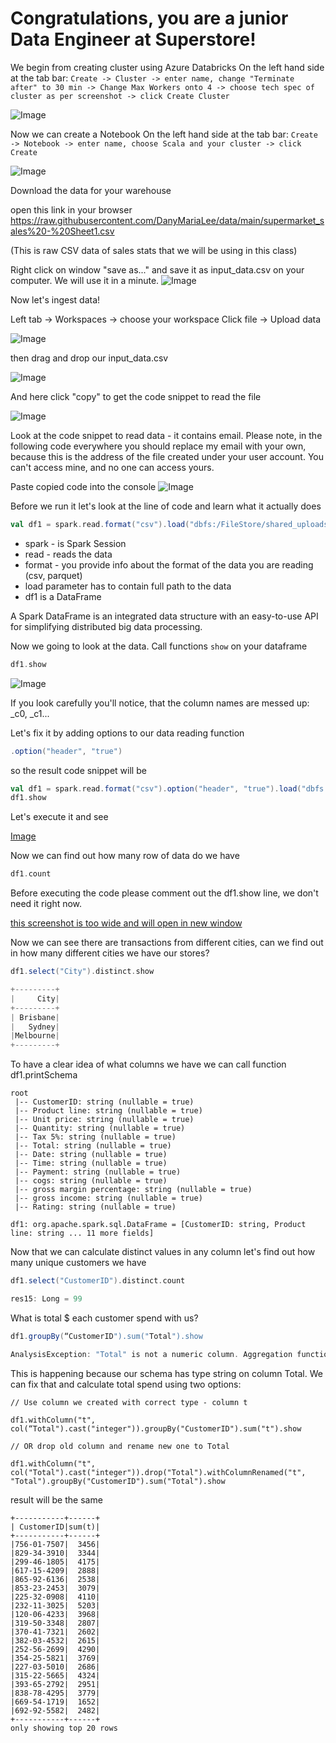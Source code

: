 # Congratulations, you are a junior Data Engineer at Superstore!

We begin from creating cluster using Azure Databricks
On the left hand side at the tab bar: `Create -> Cluster -> enter name, change "Terminate after" to 30 min -> Change Max Workers onto 4 -> choose tech spec of cluster as per screenshot -> click Create Cluster`

![Image](./pictures/create_cluster.png)

Now we can create a Notebook
On the left hand side at the tab bar: `Create -> Notebook -> enter name, choose Scala and your cluster -> click Create`

![Image](./pictures/create_notebook.png)

Download the data for your warehouse

open this link in your browser
https://raw.githubusercontent.com/DanyMariaLee/data/main/supermarket_sales%20-%20Sheet1.csv

(This is raw CSV data of sales stats that we will be using in this class)

Right click on window "save as..." and save it as input_data.csv on your computer. We will use it in a minute.
![Image](./pictures/save_as.png)

Now let's ingest data!

Left tab -> Workspaces -> choose your workspace
Click file -> Upload data

![Image](./pictures/upload_data.png)

then drag and drop our input_data.csv

![Image](./pictures/upload_data_2.png)

And here click "copy" to get the code snippet to read the file

![Image](./pictures/upload_data_3.png)

Look at the code snippet to read data - it contains email. Please note, in the following code everywhere you should replace my email with your own, because this is the address of the file created under your user account. You can't access mine, and no one can access yours.


Paste copied code into the console
![Image](./pictures/paste_code.png)

Before we run it let's look at the line of code and learn what it actually does

```scala
val df1 = spark.read.format("csv").load("dbfs:/FileStore/shared_uploads/besselfunction@mail.ru/input_data.csv")
```
- spark - is Spark Session
- read - reads the data
- format - you provide info about the format of the data you are reading (csv, parquet)
- load parameter has to contain full path to the data
- df1 is a DataFrame

A Spark DataFrame is an integrated data structure with an easy-to-use API for simplifying distributed big data processing. 

Now we going to look at the data. Call functions `show` on your dataframe

```scala
df1.show
```

![Image](./pictures/df1_show.png)

If you look carefully you'll notice, that the column names are messed up: _c0, _c1...

Let's fix it by adding options to our data reading function
```scala
.option("header", "true")
```
so the result code snippet will be
```scala
val df1 = spark.read.format("csv").option("header", "true").load("dbfs:/FileStore/shared_uploads/besselfunction@mail.ru/input_data.csv")
df1.show
```

Let's execute it and see

[Image](./pictures/df1_show_2.png)

Now we can find out how many row of data do we have
```scala
df1.count
```

Before executing the code please comment out the df1.show line, we don't need it right now.

[this screenshot is too wide and will open in new window](./pictures/df1_count.png)

Now we can see there are transactions from different cities, can we find out in how many different cities we have our stores?

```scala
df1.select("City").distinct.show

+---------+
|     City|
+---------+
| Brisbane|
|   Sydney|
|Melbourne|
+---------+
```

To have a clear idea of what columns we have we can call function df1.printSchema
```
root
 |-- CustomerID: string (nullable = true)
 |-- Product line: string (nullable = true)
 |-- Unit price: string (nullable = true)
 |-- Quantity: string (nullable = true)
 |-- Tax 5%: string (nullable = true)
 |-- Total: string (nullable = true)
 |-- Date: string (nullable = true)
 |-- Time: string (nullable = true)
 |-- Payment: string (nullable = true)
 |-- cogs: string (nullable = true)
 |-- gross margin percentage: string (nullable = true)
 |-- gross income: string (nullable = true)
 |-- Rating: string (nullable = true)

df1: org.apache.spark.sql.DataFrame = [CustomerID: string, Product line: string ... 11 more fields]
```

Now that we can calculate distinct values in any column let's find out how many unique customers we have

```scala
df1.select("CustomerID").distinct.count

res15: Long = 99
```

What is total $ each customer spend with us?
```scala
df1.groupBy(“CustomerID").sum("Total").show

AnalysisException: "Total" is not a numeric column. Aggregation function can only be applied on a numeric column.
```

This is happening because our schema has type string on column Total. We can fix that and calculate total spend using two options:
```
// Use column we created with correct type - column t

df1.withColumn("t", col(“Total").cast("integer")).groupBy("CustomerID").sum("t").show

// OR drop old column and rename new one to Total

df1.withColumn("t", col("Total").cast("integer")).drop("Total").withColumnRenamed("t", "Total").groupBy("CustomerID").sum("Total").show
```

result will be the same
```
+-----------+------+
| CustomerID|sum(t)|
+-----------+------+
|756-01-7507|  3456|
|829-34-3910|  3344|
|299-46-1805|  4175|
|617-15-4209|  2888|
|865-92-6136|  2538|
|853-23-2453|  3079|
|225-32-0908|  4110|
|232-11-3025|  5203|
|120-06-4233|  3968|
|319-50-3348|  2807|
|370-41-7321|  2602|
|382-03-4532|  2615|
|252-56-2699|  4290|
|354-25-5821|  3769|
|227-03-5010|  2686|
|315-22-5665|  4324|
|393-65-2792|  2951|
|838-78-4295|  3779|
|669-54-1719|  1652|
|692-92-5582|  2482|
+-----------+------+
only showing top 20 rows
```
